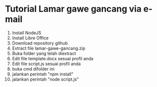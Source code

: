 # Tutorial Lamar gawe gancang via e-mail 

1. Install NodeJS
2. Install Libre Office
3. Download repository github
4. Extract file lamar-gawe-gancang.zip
5. Buka folder yang telah diextract
6. Edit file template.docx sesuai profil anda
7. Edit file script.js sesuai profil anda
8. buka cmd difolder ini
9. jalankan perintah "npm install"
10. jalankan perintah "node script.js"
